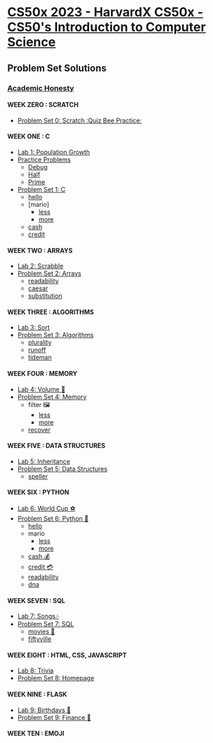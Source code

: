 # [CS50x 2023 - HarvardX CS50x - CS50's Introduction to Computer Science](https://cs50.harvard.edu/x/2023/)
## Problem Set Solutions
### [Academic Honesty](https://cs50.harvard.edu/x/2021/honesty/)

#### WEEK ZERO : SCRATCH
- [Problem Set 0: Scratch :Quiz Bee Practice:](https://scratch.mit.edu/projects/832612868)


#### WEEK ONE : C
- [Lab 1: Population Growth](/Week1/Lab1/population)
- [Practice Problems](/Week1/Practice_Problems)
    - [Debug](/Week1/Practice_Problems/Debug)
    - [Half](/Week1/Practice_Problems/Half)
    - [Prime](/Week1/Practice_Problems/Prime)
- [Problem Set 1: C](/Week1/Pset1)
    - [hello](/Week1/Pset1/Hello)
    - [mario]
        - [less](/Week1/Pset1/Mario_Less)
        - [more](/Week1/Pset1/Mario_More)
    - [cash](/Week1/Pset1/Cash)
    - [credit](/Week1/Pset1/Credit)


#### WEEK TWO : ARRAYS
- [Lab 2: Scrabble]()
- [Problem Set 2: Arrays]()
    - [readability]()
    - [caesar]()
    - [substitution]()


#### WEEK THREE : ALGORITHMS
- [Lab 3: Sort]()
- [Problem Set 3: Algorithms]()
    - [plurality]()
    - [runoff]()
    - [tideman]()


#### WEEK FOUR : MEMORY
- [Lab 4: Volume :musical_note:]()
- [Problem Set 4: Memory]()
    - filter :framed_picture:
        - [less]()
        - [more]()
  - [recover]()


#### WEEK FIVE : DATA STRUCTURES
- [Lab 5: Inheritance]()
- [Problem Set 5: Data Structures]()
    - [speller]()


#### WEEK SIX : PYTHON
- [Lab 6: World Cup :soccer:]()
- [Problem Set 6: Python :snake:]()
    - [hello]()
    - mario
        - [less]()
        - [more]()
    - [cash :moneybag:]()
    - [credit :credit_card:]()
    - [readability]()
    - [dna]()


#### WEEK SEVEN : SQL
- [Lab 7: Songs:notes:]()
- [Problem Set 7: SQL]()
    - [movies :cinema:]()
    - [fiftyville]()


#### WEEK EIGHT : HTML, CSS, JAVASCRIPT
- [Lab 8: Trivia]()
- [Problem Set 8: Homepage]()



#### WEEK NINE : FLASK
- [Lab 9: Birthdays 🎂]() 
- [Problem Set 9: Finance :money_mouth_face:]()


#### WEEK TEN : EMOJI